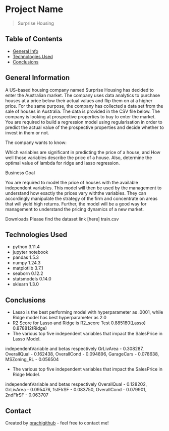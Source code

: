# Project Name
> Surprise Housing


## Table of Contents
* [General Info](#general-information)
* [Technologies Used](#technologies-used)
* [Conclusions](#conclusions)

<!-- You can include any other section that is pertinent to your problem -->

## General Information
A US-based housing company named Surprise Housing has decided to enter the Australian market. The company uses data analytics to purchase houses at a price below their actual values and flip them on at a higher price. For the same purpose, the company has collected a data set from the sale of houses in Australia. The data is provided in the CSV file below.
The company is looking at prospective properties to buy to enter the market. You are required to build a regression model using regularisation in order to predict the actual value of the prospective properties and decide whether to invest in them or not.

 

The company wants to know:

Which variables are significant in predicting the price of a house, and
How well those variables describe the price of a house.
Also, determine the optimal value of lambda for ridge and lasso regression.

Business Goal 

You are required to model the price of houses with the available independent variables. This model will then be used by the management to understand how exactly the prices vary withthe variables. They can accordingly manipulate the strategy of the firm and concentrate on areas that will yield high returns. Further, the model will be a good way for management to understand the pricing dynamics of a new market.

Downloads
Please find the dataset link [here] train.csv

## Technologies Used
- python 3.11.4
- jupyter notebook
- pandas 1.5.3
- numpy 1.24.3
- matplotlib 3.7.1
- seaborn 0.12.2
- statsmodels 0.14.0
- sklearn 1.3.0

## Conclusions
- Lasso is the best performing model with hyperparameter as .0001, while Ridge model has best hyperparameter as 2.0
- R2 Score for Lasso and Ridge is R2_score Test	0.885180(Lasso)	0.878812(Ridge)
- The various top five independent variables that impact the SalesPrice in Lasso Model.

independentVariable and betas respectively GrLivArea - 0.308287, OverallQual - 0.162438, OverallCond	- 0.094896, GarageCars	- 0.078638, MSZoning_RL	- 0.056504	

- The various top five independent variables that impact the SalesPrice in Ridge Model.

independentVariable and betas respectively OverallQual - 0.128202, GrLivArea - 0.095476, 1stFlrSF - 0.083750, OverallCond - 0.079901, 2ndFlrSF - 0.063707	
																																		

## Contact
Created by [prachigithub](https://github.com/prachigithub/) - feel free to contact me!